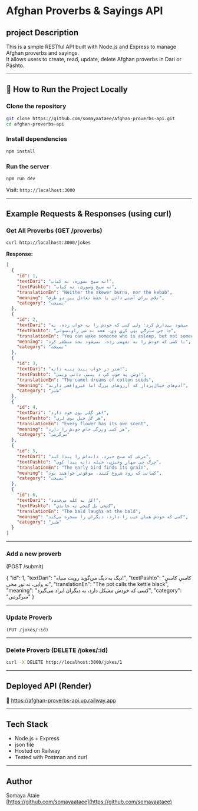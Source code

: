
# Afghan Proverbs & Sayings API

## project Description

This is a simple RESTful API built with Node.js and Express to manage Afghan proverbs and sayings.  
It allows users to create, read, update, delete Afghan proverbs in Dari or Pashto.

---

## 🚀 How to Run the Project Locally

###  Clone the repository

```bash
git clone https://github.com/somayaataee/afghan-proverbs-api.git
cd afghan-proverbs-api
```
###  Install dependencies

```bash
npm install
```

###  Run the server

```bash
npm run dev
```

Visit: `http://localhost:3000`

---
##  Example Requests & Responses (using curl)

###  Get All Proverbs (GET /proverbs)

```bash
curl http://localhost:3000/jokes

```
**Response:**
```json
[
  {
    "id": 1,
    "textDari": "نه سیخ بسوزه، نه کباب!",
    "textPashto": "نه سیخ وسوزی، نه کباب",
    "translationEn": "Neither the skewer burns, nor the kebab",
    "meaning": "تلاش برای آشتی دادن یا حفظ تعادل بین دو طرف",
    "category": "نصیحت"
  },
  {
    "id": 2,
    "textDari": "کسی که خواب است، می‌شود بیدارش کرد؛ ولی کسی که خودش را به خواب زده، نه!",
    "textPashto": "چا چې سترګې پټې کړې وې، هغه نه شي راويښولی",
    "translationEn": "You can wake someone who is asleep, but not someone pretending to sleep",
    "meaning": "با کسی که خودش را به نفهمی زده، نمی‌شود بحث منطقی کرد",
    "category": "نصیحت"
  },
  {
    "id": 3,
    "textDari": "شتر در خواب بیند پنبه دانه!",
    "textPashto": "اوښ په خوب کې د پنبې دانې ویني",
    "translationEn": "The camel dreams of cotton seeds",
    "meaning": "آدم‌های خیال‌پرداز که آرزوهای بزرگ اما غیرواقعی دارند",
    "category": "طنز"
  },
  {
    "id": 4,
    "textDari": "هر گلی بوی خود دارد!",
    "textPashto": "هر ګل خپل بوی لري",
    "translationEn": "Every flower has its own scent",
    "meaning": "هر کسی ویژگی خاص خودش را دارد",
    "category": "سرگرمی"
  },
  {
    "id": 5,
    "textDari": "مرغی که صبح خیزد، دانه‌اش را پیدا کند",
    "textPashto": "چرګ چې سهار وخیژي، خپله دانه پیدا کوي",
    "translationEn": "The early bird finds its grain",
    "meaning": "کسانی که زود شروع کنند، موفق‌تر خواهند بود",
    "category": "نصیحت"
  },
  {
    "id": 6,
    "textDari": "کل به کله می‌خندد!",
    "textPashto": "ګنجی بل ګنجی ته خاندي",
    "translationEn": "The bald laughs at the bald",
    "meaning": "کسی که خودش همان عیب را دارد، دیگران را مسخره می‌کند",
    "category": "طنز"
  }
]
```

---
### Add a new proverb

 (POST /submit)

{
    "id": 1,
    "textDari": "دیگ به دیگ می‌گوید رویت سیاه!",
    "textPashto": "کاسې کاسې ته وایي، ته تور مخې",
    "translationEn": "The pot calls the kettle black",
    "meaning": "کسی که خودش مشکل دارد، به دیگران ایراد می‌گیرد",
    "category": "سرگرمی"
}

---
###  Update Proverb 

    (PUT /jokes/:id)

---
###   Delete Proverb (DELETE /jokes/:id)

```bash
curl -X DELETE http://localhost:3000/jokes/1
```

---
##  Deployed API (Render)

🔗 https://afghan-proverbs-api.up.railway.app

---
## Tech Stack

- Node.js + Express  
- json file  
- Hosted on Railway  
- Tested with Postman and curl  

---
## Author

Somaya Ataie  
[https://github.com/somayaataee](https://github.com/somayaataee)




